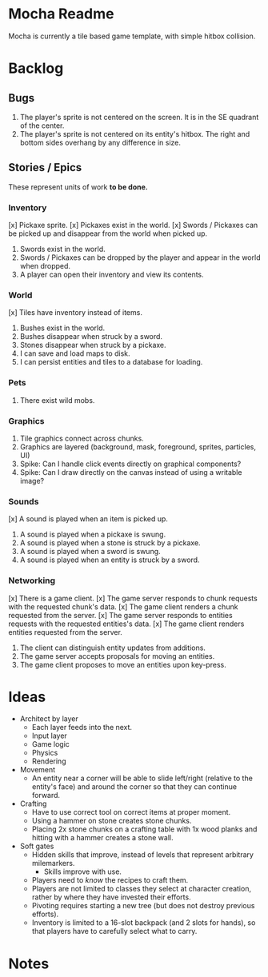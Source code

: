 # Mocha Readme
Mocha is currently a tile based game template, with simple hitbox collision.
 

# Backlog
## Bugs
1. The player's sprite is not centered on the screen. It is in the SE quadrant of the center.
1. The player's sprite is not centered on its entity's hitbox. The right and bottom sides overhang by any difference in size.

## Stories / Epics
These represent units of work **to be done.**

### Inventory
[x] Pickaxe sprite.
[x] Pickaxes exist in the world.
[x] Swords / Pickaxes can be picked up and disappear from the world when picked up.
1. Swords exist in the world.
1. Swords / Pickaxes can be dropped by the player and appear in the world when dropped.
1. A player can open their inventory and view its contents.

### World
[x] Tiles have inventory instead of items.
1. Bushes exist in the world.
1. Bushes disappear when struck by a sword.
1. Stones disappear when struck by a pickaxe.
1. I can save and load maps to disk.
1. I can persist entities and tiles to a database for loading.

### Pets
1. There exist wild mobs.

### Graphics
1. Tile graphics connect across chunks.
1. Graphics are layered (background, mask, foreground, sprites, particles, UI)
1. Spike: Can I handle click events directly on graphical components? 
1. Spike: Can I draw directly on the canvas instead of using a writable image?

### Sounds
[x] A sound is played when an item is picked up.
1. A sound is played when a pickaxe is swung.
1. A sound is played when a stone is struck by a pickaxe.
1. A sound is played when a sword is swung.
1. A sound is played when an entity is struck by a sword.

### Networking
[x] There is a game client.
[x] The game server responds to chunk requests with the requested chunk's data.
[x] The game client renders a chunk requested from the server.
[x] The game server responds to entities requests with the requested entities's data.
[x] The game client renders entities requested from the server.
1. The client can distinguish entity updates from additions.
1. The game server accepts proposals for moving an entities.
1. The game client proposes to move an entities upon key-press.

# Ideas
+ Architect by layer
  + Each layer feeds into the next.
  + Input layer
  + Game logic
  + Physics
  + Rendering
+ Movement
  + An entity near a corner will be able to slide left/right (relative to the entity's face) and around the corner so that they can continue forward.
+ Crafting
  + Have to use correct tool on correct items at proper moment.
  + Using a hammer on stone creates stone chunks.
  + Placing 2x stone chunks on a crafting table with 1x wood planks and hitting with a hammer creates a stone wall.
+ Soft gates
  + Hidden skills that improve, instead of levels that represent arbitrary milemarkers.
    + Skills improve with use.
  + Players need to _know_ the recipes to craft them.
  + Players are not limited to classes they select at character creation, rather by where they have invested their efforts.
  + Pivoting requires starting a new tree (but does not destroy previous efforts).
  + Inventory is limited to a 16-slot backpack (and 2 slots for hands), so that players have to carefully select what to carry.

# Notes

